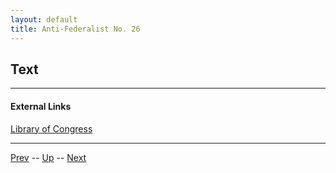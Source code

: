 ```yaml
---
layout: default
title: Anti-Federalist No. 26
---
```


## Text

---
#### External Links
[Library of Congress]()

---

[Prev](25.md) -- [Up](README.md) -- [Next](27.md)
